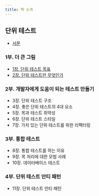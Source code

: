 ```yaml
---
title: 책 소개
---
```


## 단위 테스트

- [서문](./preface.md)

### 1부. 더 큰 그림
- [1장. 단위 테스트 목표](./01.md)
- [2장. 단위 테스트란 무엇인가](./02.md)
### 2부. 개발자에게 도움이 되는 테스트 만들기
- 3장. 단위 테스트 구조
- 4장. 좋은 단위 테스트의 4대 요소
- 5장. 목과 테스트 취약성
- 6장. 단위 테스트 스타일
- 7장. 가치 있는 단위 테스트를 위한 리팩터링
### 3부. 통합 테스트
- 8장. 통합 테스트를 하는 이유
- 9장. 목 처리에 대한 모범 사례
- 10장. 데이터베이스 테스트
### 4부. 단위 테스트 안티 패턴
- 11장. 단위 테스트 안티 패턴
